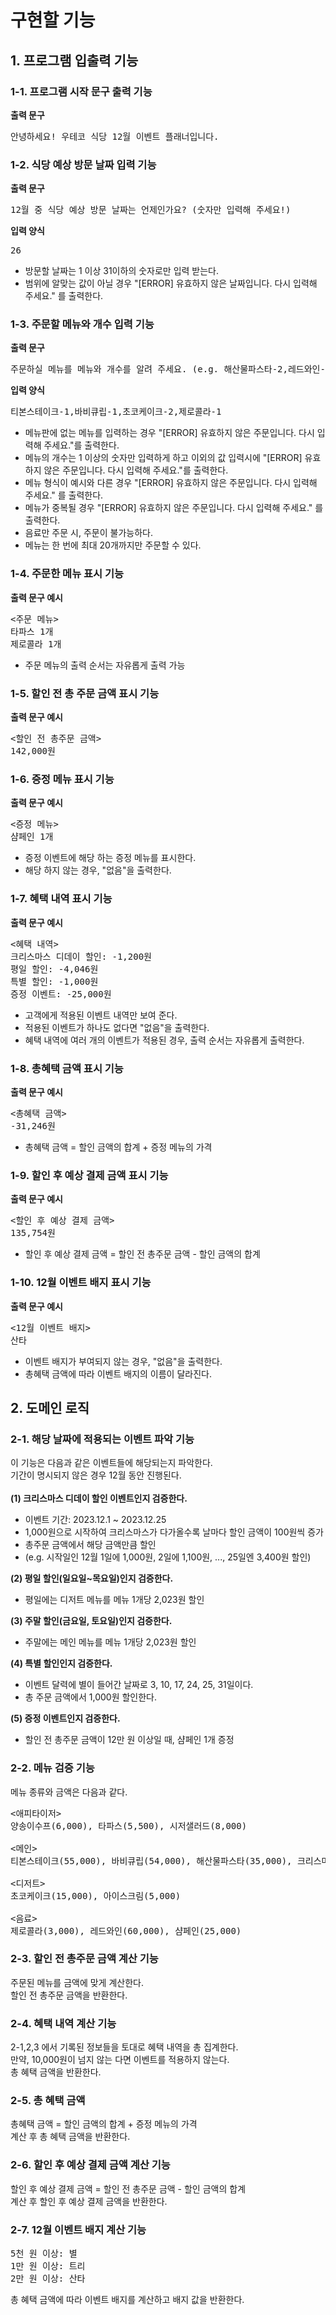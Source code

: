 # 구현할 기능
## 1. 프로그램 입출력 기능
### 1-1. 프로그램 시작 문구 출력 기능
**출력 문구**
<pre>안녕하세요! 우테코 식당 12월 이벤트 플래너입니다.</pre>

### 1-2. 식당 예상 방문 날짜 입력 기능
**출력 문구**
<pre>12월 중 식당 예상 방문 날짜는 언제인가요? (숫자만 입력해 주세요!)</pre>

**입력 양식**
<pre>26</pre>
- 방문할 날짜는 1 이상 31이하의 숫자로만 입력 받는다.
- 범위에 알맞는 값이 아닐 경우 "[ERROR] 유효하지 않은 날짜입니다. 다시 입력해 주세요." 를 출력한다.

### 1-3. 주문할 메뉴와 개수 입력 기능
**출력 문구**
<pre>주문하실 메뉴를 메뉴와 개수를 알려 주세요. (e.g. 해산물파스타-2,레드와인-1,초코케이크-1)</pre>

**입력 양식**
<pre>티본스테이크-1,바비큐립-1,초코케이크-2,제로콜라-1</pre>
- 메뉴판에 없는 메뉴를 입력하는 경우 "[ERROR] 유효하지 않은 주문입니다. 다시 입력해 주세요."를 출력한다.
- 메뉴의 개수는 1 이상의 숫자만 입력하게 하고 이외의 값 입력시에 "[ERROR] 유효하지 않은 주문입니다. 다시 입력해 주세요."를 출력한다.
- 메뉴 형식이 예시와 다른 경우 "[ERROR] 유효하지 않은 주문입니다. 다시 입력해 주세요." 를 출력한다.
- 메뉴가 중복될 경우 "[ERROR] 유효하지 않은 주문입니다. 다시 입력해 주세요." 를 출력한다.
- 음료만 주문 시, 주문이 불가능하다.
- 메뉴는 한 번에 최대 20개까지만 주문할 수 있다.

### 1-4. 주문한 메뉴 표시 기능
**출력 문구 예시**
<pre>
<주문 메뉴>
타파스 1개
제로콜라 1개
</pre>
- 주문 메뉴의 출력 순서는 자유롭게 출력 가능

### 1-5. 할인 전 총 주문 금액 표시 기능
**출력 문구 예시**
<pre>
<할인 전 총주문 금액>
142,000원
</pre>
### 1-6. 증정 메뉴 표시 기능
**출력 문구 예시**
<pre>
<증정 메뉴>
샴페인 1개
</pre>
- 증정 이벤트에 해당 하는 증정 메뉴를 표시한다.
- 해당 하지 않는 경우, "없음"을 출력한다.
### 1-7. 혜택 내역 표시 기능
**출력 문구 예시**
<pre>
<혜택 내역>
크리스마스 디데이 할인: -1,200원
평일 할인: -4,046원
특별 할인: -1,000원
증정 이벤트: -25,000원
</pre>
- 고객에게 적용된 이벤트 내역만 보여 준다.
- 적용된 이벤트가 하나도 없다면 "없음"을 출력한다.
- 혜택 내역에 여러 개의 이벤트가 적용된 경우, 출력 순서는 자유롭게 출력한다.
### 1-8. 총혜택 금액 표시 기능
**출력 문구 예시**
<pre>
<총혜택 금액>
-31,246원
</pre>
- 총혜택 금액 = 할인 금액의 합계 + 증정 메뉴의 가격

### 1-9. 할인 후 예상 결제 금액 표시 기능
**출력 문구 예시**
<pre>
<할인 후 예상 결제 금액>
135,754원
</pre>
- 할인 후 예상 결제 금액 = 할인 전 총주문 금액 - 할인 금액의 합계
### 1-10. 12월 이벤트 배지 표시 기능
**출력 문구 예시**
<pre>
<12월 이벤트 배지>
산타
</pre>
- 이벤트 배지가 부여되지 않는 경우, "없음"을 출력한다.
- 총혜택 금액에 따라 이벤트 배지의 이름이 달라진다.

## 2. 도메인 로직
### 2-1. 해당 날짜에 적용되는 이벤트 파악 기능
이 기능은 다음과 같은 이벤트들에 해당되는지 파악한다.  
기간이 명시되지 않은 경우 12월 동안 진행된다.  
<br>
**(1) 크리스마스 디데이 할인 이벤트인지 검증한다.**

- 이벤트 기간: 2023.12.1 ~ 2023.12.25
- 1,000원으로 시작하여 크리스마스가 다가올수록 날마다 할인 금액이 100원씩 증가
- 총주문 금액에서 해당 금액만큼 할인
- (e.g. 시작일인 12월 1일에 1,000원, 2일에 1,100원, ..., 25일엔 3,400원 할인)  

**(2) 평일 할인(일요일~목요일)인지 검증한다.**
- 평일에는 디저트 메뉴를 메뉴 1개당 2,023원 할인

**(3) 주말 할인(금요일, 토요일)인지 검증한다.**
- 주말에는 메인 메뉴를 메뉴 1개당 2,023원 할인

**(4) 특별 할인인지 검증한다.**
- 이벤트 달력에 별이 들어간 날짜로 3, 10, 17, 24, 25, 31일이다.
- 총 주문 금액에서 1,000원 할인한다.

**(5) 증정 이벤트인지 검증한다.**
- 할인 전 총주문 금액이 12만 원 이상일 때, 샴페인 1개 증정

### 2-2. 메뉴 검증 기능
메뉴 종류와 금액은 다음과 같다.
<pre>
<애피타이저>
양송이수프(6,000), 타파스(5,500), 시저샐러드(8,000)

<메인>
티본스테이크(55,000), 바비큐립(54,000), 해산물파스타(35,000), 크리스마스파스타(25,000)

<디저트>
초코케이크(15,000), 아이스크림(5,000)

<음료>
제로콜라(3,000), 레드와인(60,000), 샴페인(25,000)
</pre>

### 2-3. 할인 전 총주문 금액 계산 기능  
주문된 메뉴를 금액에 맞게 계산한다.  
할인 전 총주문 금액을 반환한다.

### 2-4. 혜택 내역 계산 기능
2-1,2,3 에서 기록된 정보들을 토대로 혜택 내역을 총 집계한다.  
만약, 10,000원이 넘지 않는 다면 이벤트를 적용하지 않는다.  
총 혜택 금액을 반환한다.

### 2-5. 총 혜택 금액
총혜택 금액 = 할인 금액의 합계 + 증정 메뉴의 가격  
계산 후 총 혜택 금액을 반환한다.

### 2-6. 할인 후 예상 결제 금액 계산 기능
할인 후 예상 결제 금액 = 할인 전 총주문 금액 - 할인 금액의 합계  
계산 후 할인 후 예상 결제 금액을 반환한다.

### 2-7. 12월 이벤트 배지 계산 기능
<pre>
5천 원 이상: 별
1만 원 이상: 트리
2만 원 이상: 산타
</pre>
총 혜택 금액에 따라 이벤트 배지를 계산하고
배지 값을 반환한다.



